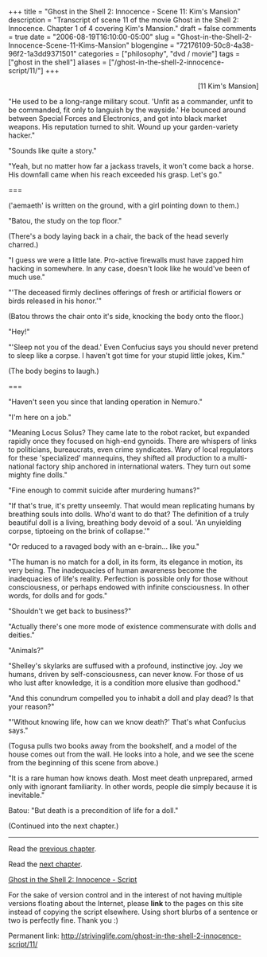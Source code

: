 +++
title = "Ghost in the Shell 2: Innocence - Scene 11: Kim's Mansion"
description = "Transcript of scene 11 of the movie Ghost in the Shell 2: Innocence. Chapter 1 of 4 covering Kim's Mansion."
draft = false
comments = true
date = "2006-08-19T16:10:00-05:00"
slug = "Ghost-in-the-Shell-2-Innocence-Scene-11-Kims-Mansion"
blogengine = "72176109-50c8-4a38-96f2-1a3dd9371501"
categories = ["philosophy", "dvd / movie"]
tags = ["ghost in the shell"]
aliases = ["/ghost-in-the-shell-2-innocence-script/11/"]
+++

<p style="text-align: right">
[11 Kim&#39;s Mansion]
</p>
<p>
&quot;He used to be a long-range military scout. &#39;Unfit as a commander, unfit to be commanded, fit only to languish by the wayside.&#39; He bounced around between Special Forces and Electronics, and got into black market weapons. His reputation turned to shit. Wound up your garden-variety hacker.&quot;
</p>
<p>
&quot;Sounds like quite a story.&quot;
</p>
<p>
&quot;Yeah, but no matter how far a jackass travels, it won&#39;t come back a horse. His downfall came when his reach exceeded his grasp. Let&#39;s go.&quot;
</p>
<!--more-->
<p>
===<!--adsense-->
</p>
<p>
(&#39;aemaeth&#39; is written on the ground, with a girl pointing down to them.)
</p>
<p>
&quot;Batou, the study on the top floor.&quot;
</p>
<p>
(There&#39;s a body laying back in a chair, the back of the head severly charred.)
</p>
<p>
&quot;I guess we were a little late. Pro-active firewalls must have zapped him hacking in somewhere. In any case, doesn&#39;t look like he would&#39;ve been of much use.&quot;
</p>
<p>
&quot;&#39;The deceased firmly declines offerings of fresh or artificial flowers or birds released in his honor.&#39;&quot;
</p>
<p>
(Batou throws the chair onto it&#39;s side, knocking the body onto the floor.)
</p>
<p>
&quot;Hey!&quot;
</p>
<p>
&quot;&#39;Sleep not you of the dead.&#39; Even Confucius says you should never pretend to sleep like a corpse. I haven&#39;t got time for your stupid little jokes, Kim.&quot;
</p>
<p>
(The body begins to laugh.)
</p>
<p>
===
</p>
<p>
&quot;Haven&#39;t seen you since that landing operation in Nemuro.&quot;
</p>
<p>
&quot;I&#39;m here on a job.&quot;
</p>
<p>
&quot;Meaning Locus Solus? They came late to the robot racket, but expanded rapidly once they focused on high-end gynoids. There are whispers of links to politicians, bureaucrats, even crime syndicates. Wary of local regulators for these &#39;specialized&#39; mannequins, they shifted all production to a multi-national factory ship anchored in international waters. They turn out some mighty fine dolls.&quot;
</p>
<p>
&quot;Fine enough to commit suicide after murdering humans?&quot;
</p>
<p>
&quot;If that&#39;s true, it&#39;s pretty unseemly. That would mean replicating humans by breathing souls into dolls. Who&#39;d want to do that? The definition of a truly beautiful doll is a living, breathing body devoid of a soul. &#39;An unyielding corpse, tiptoeing on the brink of collapse.&#39;&quot;
</p>
<p>
&quot;Or reduced to a ravaged body with an e-brain... like you.&quot;
</p>
<p>
&quot;The human is no match for a doll, in its form, its elegance in motion, its very being. The inadequacies of human awareness become the inadequacies of life&#39;s reality. Perfection is possible only for those without consciousness, or perhaps endowed with infinite consciousness. In other words, for dolls and for gods.&quot;
</p>
<p>
&quot;Shouldn&#39;t we get back to business?&quot;
</p>
<p>
&quot;Actually there&#39;s one more mode of existence commensurate with dolls and deities.&quot;
</p>
<p>
&quot;Animals?&quot;
</p>
<p>
&quot;Shelley&#39;s skylarks are suffused with a profound, instinctive joy. Joy we humans, driven by self-consciousness, can never know. For those of us who lust after knowledge, it is a condition more elusive than godhood.&quot;
</p>
<p>
&quot;And this conundrum compelled you to inhabit a doll and play dead? Is that your reason?&quot;
</p>
<p>
&quot;&#39;Without knowing life, how can we know death?&#39; That&#39;s what Confucius says.&quot;
</p>
<p>
(Togusa pulls two books away from the bookshelf, and a model of the house comes out from the wall.  He looks into a hole, and we see the scene from the beginning of this scene from above.)
</p>
<p>
&quot;It is a rare human how knows death. Most meet death unprepared, armed only with ignorant familiarity. In other words, people die simply because it is inevitable.&quot;
</p>
<p>
Batou: &quot;But death is a precondition of life for a doll.&quot;
</p>
<p>
(Continued into the next chapter.)
</p>
<hr />
<p>
Read the <a href="http://strivinglife.com/ghost-in-the-shell-2-innocence-script/10/">previous chapter</a>.
</p>
<p>
Read the <a href="http://strivinglife.com/ghost-in-the-shell-2-innocence-script/12/">next chapter</a>.
</p>
<p>
<a href="http://strivinglife.com/ghost-in-the-shell-2-innocence-script/">Ghost in the Shell 2: Innocence - Script</a>
</p>
<div class="tip">
<p>
For the sake of version control and in the interest of not having multiple versions floating about the Internet, please <strong>link</strong> to the pages on this site instead of copying the script elsewhere. Using short blurbs of a sentence or two is perfectly fine.  Thank you :)
</p>
<p>
Permanent link: <a href="http://strivinglife.com/ghost-in-the-shell-2-innocence-script/11/">http://strivinglife.com/ghost-in-the-shell-2-innocence-script/11/</a>
</p>
</div>

